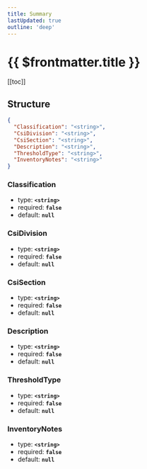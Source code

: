 ```yaml
---
title: Summary
lastUpdated: true
outline: 'deep'
---
```


# {{ $frontmatter.title }}

[[toc]]

## Structure

```json
{
  "Classification": "<string>",
  "CsiDivision": "<string>",
  "CsiSection": "<string>",
  "Description": "<string>",
  "ThresholdType": "<string>",
  "InventoryNotes": "<string>"
}
```

### Classification

- type: **`<string>`**
- required: **`false`**
- default: **`null`**

### CsiDivision

- type: **`<string>`**
- required: **`false`**
- default: **`null`**

### CsiSection

- type: **`<string>`**
- required: **`false`**
- default: **`null`**

### Description

- type: **`<string>`**
- required: **`false`**
- default: **`null`**

### ThresholdType

- type: **`<string>`**
- required: **`false`**
- default: **`null`**

### InventoryNotes

- type: **`<string>`**
- required: **`false`**
- default: **`null`**
